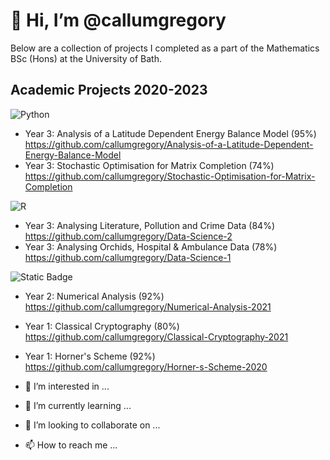 # 👋 Hi, I’m @callumgregory

Below are a collection of projects I completed as a part of the Mathematics BSc (Hons) at the University of Bath. 

## Academic Projects 2020-2023

![Python](https://img.shields.io/badge/python-3670A0?style=for-the-badge&logo=python&logoColor=ffdd54_flat)
- Year 3: Analysis of a Latitude Dependent Energy Balance Model (95%) https://github.com/callumgregory/Analysis-of-a-Latitude-Dependent-Energy-Balance-Model
- Year 3: Stochastic Optimisation for Matrix Completion (74%) https://github.com/callumgregory/Stochastic-Optimisation-for-Matrix-Completion

![R](https://img.shields.io/badge/r-%23276DC3.svg?style=for-the-badge&logo=r&logoColor=white)
- Year 3: Analysing Literature, Pollution and Crime Data (84%) https://github.com/callumgregory/Data-Science-2 
- Year 3: Analysing Orchids, Hospital & Ambulance Data (78%) https://github.com/callumgregory/Data-Science-1

![Static Badge](https://img.shields.io/badge/MATLAB-blue)
- Year 2: Numerical Analysis (92%) https://github.com/callumgregory/Numerical-Analysis-2021
- Year 1: Classical Cryptography (80%) https://github.com/callumgregory/Classical-Cryptography-2021
- Year 1: Horner's Scheme (92%) https://github.com/callumgregory/Horner-s-Scheme-2020

- 👀 I’m interested in ...
- 🌱 I’m currently learning ...
- 💞️ I’m looking to collaborate on ...
- 📫 How to reach me ...

<!---
callumgregory/callumgregory is a ✨ special ✨ repository because its `README.md` (this file) appears on your GitHub profile.
You can click the Preview link to take a look at your changes.
--->
